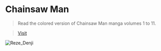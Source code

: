 # Chainsaw Man

> Read the colored version of Chainsaw Man manga volumes 1 to 11.

> [Visit](https://wayexit995.github.io/CSM/Manga/Index.html)



![Reze_Denji](https://raw.githubusercontent.com/wayexit995/CSM/main/Manga/img/370852667_122098044134026433_3259430490755712967_n.jpg)
